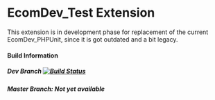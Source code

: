 EcomDev_Test Extension
======================

This extension is in development phase for replacement of the current EcomDev_PHPUnit, since it is got outdated and a bit legacy. 


#### Build Information
##### Dev Branch [![Build Status](https://travis-ci.org/EcomDev/EcomDev_Test.png?branch=dev)](https://travis-ci.org/EcomDev/EcomDev_Test)
##### Master Branch: Not yet available

